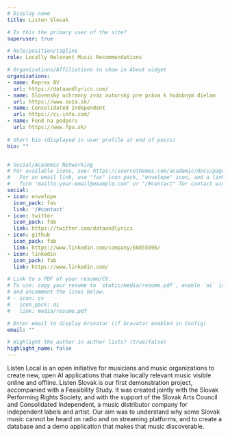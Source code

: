 ```yaml
---
# Display name
title: Listen Slovak

# Is this the primary user of the site?
superuser: true

# Role/position/tagline
role: Locally Relevant Music Recommendations

# Organizations/Affiliations to show in About widget
organizations:
- name: Reprex BV
  url: https://dataandlyrics.com/
- name: Slovenský ochranný zväz autorský pre práva k hudobným dielam
  url: https://www.soza.sk/
- name: Consolidated Independent
  url: https://ci-info.com/
- name: Fond na podporu
  url: https://www.fpu.sk/
  
# Short bio (displayed in user profile at end of posts)
bio: ""


# Social/Academic Networking
# For available icons, see: https://sourcethemes.com/academic/docs/page-builder/#icons
#   For an email link, use "fas" icon pack, "envelope" icon, and a link in the
#   form "mailto:your-email@example.com" or "/#contact" for contact widget.
social:
- icon: envelope
  icon_pack: fas
  link: '/#contact'
- icon: twitter
  icon_pack: fab
  link: https://twitter.com/dataandlyrics
- icon: github
  icon_pack: fab
  link: https://www.linkedin.com/company/68855596/
- icon: linkedin
  icon_pack: fab
  link: https://www.linkedin.com/

# Link to a PDF of your resume/CV.
# To use: copy your resume to `static/media/resume.pdf`, enable `ai` icons in `params.toml`, 
# and uncomment the lines below.
# - icon: cv
#   icon_pack: ai
#   link: media/resume.pdf

# Enter email to display Gravatar (if Gravatar enabled in Config)
email: ""

# Highlight the author in author lists? (true/false)
highlight_name: false
---
```


Listen Local is an open initiative for musicians and music organizations to create new, open AI applications that make locally relevant music visible online and offline.  Listen Slovak is our first demonstration project, accompanied with a Feasibility Study. It was created jointly with the Slovak Performing Rights Society, and with the support of the Slovak Arts Council and Consolidated Independent, a music distributor company for independent labels and artist.  Our aim was to understand why some Slovak music cannot be heard on radio and on streaming platforms, and to create a database and a demo application that makes that music discoverable.
